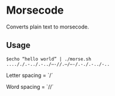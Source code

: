 Morsecode
=============

Converts plain text to morsecode.

Usage
-----
    $echo “hello world” | ./morse.sh
    ...././.-../.-../—-//.—/—-/.-./.-../-..

Letter spacing = `/´

Word spacing = `//´
